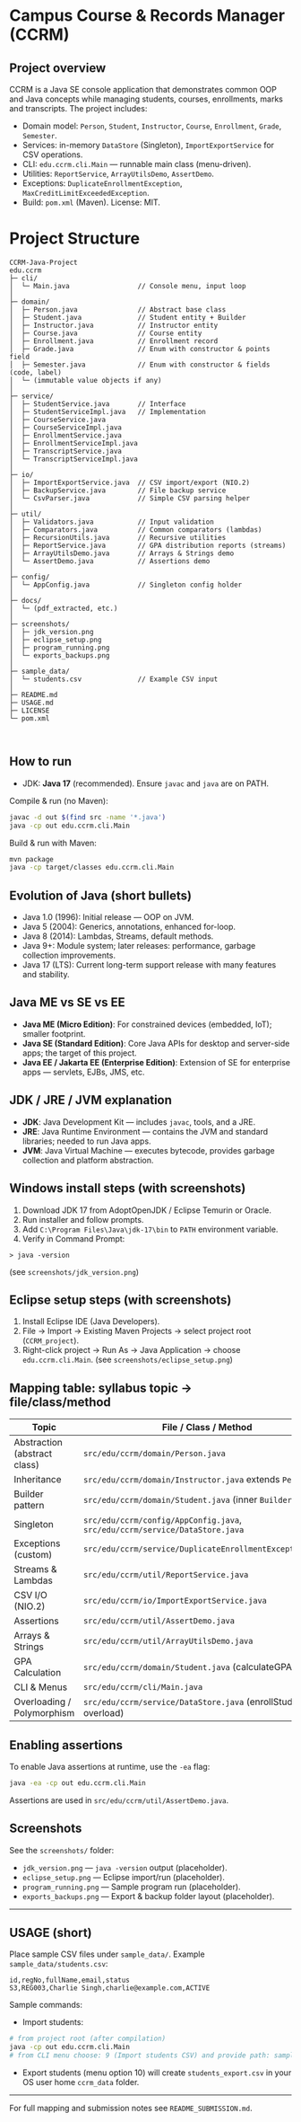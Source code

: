 # Campus Course & Records Manager (CCRM)

## Project overview
CCRM is a Java SE console application that demonstrates common OOP and Java concepts while managing students, courses, enrollments, marks and transcripts. The project includes:
- Domain model: `Person`, `Student`, `Instructor`, `Course`, `Enrollment`, `Grade`, `Semester`.
- Services: in-memory `DataStore` (Singleton), `ImportExportService` for CSV operations.
- CLI: `edu.ccrm.cli.Main` — runnable main class (menu-driven).
- Utilities: `ReportService`, `ArrayUtilsDemo`, `AssertDemo`.
- Exceptions: `DuplicateEnrollmentException`, `MaxCreditLimitExceededException`.
- Build: `pom.xml` (Maven). License: MIT.


# Project Structure

```
CCRM-Java-Project
edu.ccrm
├─ cli/
│  └─ Main.java                 // Console menu, input loop
│
├─ domain/
│  ├─ Person.java               // Abstract base class
│  ├─ Student.java              // Student entity + Builder
│  ├─ Instructor.java           // Instructor entity
│  ├─ Course.java               // Course entity
│  ├─ Enrollment.java           // Enrollment record
│  ├─ Grade.java                // Enum with constructor & points field
│  ├─ Semester.java             // Enum with constructor & fields (code, label)
│  └─ (immutable value objects if any)
│
├─ service/
│  ├─ StudentService.java       // Interface
│  ├─ StudentServiceImpl.java   // Implementation
│  ├─ CourseService.java
│  ├─ CourseServiceImpl.java
│  ├─ EnrollmentService.java
│  ├─ EnrollmentServiceImpl.java
│  ├─ TranscriptService.java
│  └─ TranscriptServiceImpl.java
│
├─ io/
│  ├─ ImportExportService.java  // CSV import/export (NIO.2)
│  ├─ BackupService.java        // File backup service
│  └─ CsvParser.java            // Simple CSV parsing helper
│
├─ util/
│  ├─ Validators.java           // Input validation
│  ├─ Comparators.java          // Common comparators (lambdas)
│  ├─ RecursionUtils.java       // Recursive utilities
│  ├─ ReportService.java        // GPA distribution reports (streams)
│  ├─ ArrayUtilsDemo.java       // Arrays & Strings demo
│  └─ AssertDemo.java           // Assertions demo
│
├─ config/
│  └─ AppConfig.java            // Singleton config holder
│
├─ docs/
│  └─ (pdf_extracted, etc.)
│
├─ screenshots/
│  ├─ jdk_version.png
│  ├─ eclipse_setup.png
│  ├─ program_running.png
│  └─ exports_backups.png
│
├─ sample_data/
│  └─ students.csv              // Example CSV input
│
├─ README.md
├─ USAGE.md
├─ LICENSE
└─ pom.xml
 
 
 ```


## How to run
- JDK: **Java 17** (recommended). Ensure `javac` and `java` are on PATH.

Compile & run (no Maven):
```bash
javac -d out $(find src -name '*.java')
java -cp out edu.ccrm.cli.Main
```

Build & run with Maven:
```bash
mvn package
java -cp target/classes edu.ccrm.cli.Main
```

## Evolution of Java (short bullets)
- Java 1.0 (1996): Initial release — OOP on JVM.
- Java 5 (2004): Generics, annotations, enhanced for-loop.
- Java 8 (2014): Lambdas, Streams, default methods.
- Java 9+: Module system; later releases: performance, garbage collection improvements.
- Java 17 (LTS): Current long-term support release with many features and stability.

## Java ME vs SE vs EE
- **Java ME (Micro Edition)**: For constrained devices (embedded, IoT); smaller footprint.
- **Java SE (Standard Edition)**: Core Java APIs for desktop and server-side apps; the target of this project.
- **Java EE / Jakarta EE (Enterprise Edition)**: Extension of SE for enterprise apps — servlets, EJBs, JMS, etc.

## JDK / JRE / JVM explanation
- **JDK**: Java Development Kit — includes `javac`, tools, and a JRE.
- **JRE**: Java Runtime Environment — contains the JVM and standard libraries; needed to run Java apps.
- **JVM**: Java Virtual Machine — executes bytecode, provides garbage collection and platform abstraction.

## Windows install steps (with screenshots)
1. Download JDK 17 from AdoptOpenJDK / Eclipse Temurin or Oracle.
2. Run installer and follow prompts.
3. Add `C:\Program Files\Java\jdk-17\bin` to `PATH` environment variable.
4. Verify in Command Prompt:
```
> java -version
```
(see `screenshots/jdk_version.png`)

## Eclipse setup steps (with screenshots)
1. Install Eclipse IDE (Java Developers).
2. File → Import → Existing Maven Projects → select project root (`CCRM_project`).
3. Right-click project → Run As → Java Application → choose `edu.ccrm.cli.Main`.
(see `screenshots/eclipse_setup.png`)

## Mapping table: syllabus topic → file/class/method
| Topic | File / Class / Method |
|---|---|
| Abstraction (abstract class) | `src/edu/ccrm/domain/Person.java` |
| Inheritance | `src/edu/ccrm/domain/Instructor.java` extends `Person` |
| Builder pattern | `src/edu/ccrm/domain/Student.java` (inner `Builder`) |
| Singleton | `src/edu/ccrm/config/AppConfig.java`, `src/edu/ccrm/service/DataStore.java` |
| Exceptions (custom) | `src/edu/ccrm/service/DuplicateEnrollmentException.java` |
| Streams & Lambdas | `src/edu/ccrm/util/ReportService.java` |
| CSV I/O (NIO.2) | `src/edu/ccrm/io/ImportExportService.java` |
| Assertions | `src/edu/ccrm/util/AssertDemo.java` |
| Arrays & Strings | `src/edu/ccrm/util/ArrayUtilsDemo.java` |
| GPA Calculation | `src/edu/ccrm/domain/Student.java` (calculateGPA) |
| CLI & Menus | `src/edu/ccrm/cli/Main.java` |
| Overloading / Polymorphism | `src/edu/ccrm/service/DataStore.java` (enrollStudent overload) |

## Enabling assertions
To enable Java assertions at runtime, use the `-ea` flag:
```bash
java -ea -cp out edu.ccrm.cli.Main
```
Assertions are used in `src/edu/ccrm/util/AssertDemo.java`.

## Screenshots
See the `screenshots/` folder:
- `jdk_version.png` — `java -version` output (placeholder).
- `eclipse_setup.png` — Eclipse import/run (placeholder).
- `program_running.png` — Sample program run (placeholder).
- `exports_backups.png` — Export & backup folder layout (placeholder).

---

## USAGE (short)
Place sample CSV files under `sample_data/`. Example `sample_data/students.csv`:
```
id,regNo,fullName,email,status
S3,REG003,Charlie Singh,charlie@example.com,ACTIVE
```

Sample commands:
- Import students:
```bash
# from project root (after compilation)
java -cp out edu.ccrm.cli.Main
# from CLI menu choose: 9 (Import students CSV) and provide path: sample_data/students.csv
```

- Export students (menu option 10) will create `students_export.csv` in your OS user home `ccrm_data` folder.

---

For full mapping and submission notes see `README_SUBMISSION.md`.

